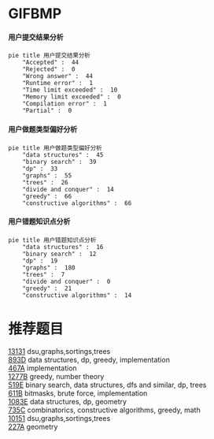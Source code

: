 # GIFBMP

<!-- tabs:start -->



#### **用户提交结果分析**

```mermaid
pie title 用户提交结果分析
    "Accepted" :  44
    "Rejected" :  0
    "Wrong answer" :  44
    "Runtime error" :  1
    "Time limit exceeded" :  10
    "Memory limit exceeded" :  0
    "Compilation error" :  1
    "Partial" :  0
```

#### **用户做题类型偏好分析**

```mermaid
pie title 用户做题类型偏好分析
    "data structures" :  45
    "binary search" :  39
    "dp" :  33
    "graphs" :  55
    "trees" :  26
    "divide and conquer" :  14
    "greedy" :  66
    "constructive algorithms" :  66
```
#### **用户错题知识点分析**

```mermaid
pie title 用户错题知识点分析
    "data structures" :  16
    "binary search" :  12
    "dp" :  19
    "graphs" :  180
    "trees" :  7
    "divide and conquer" :  0
    "greedy" :  21
    "constructive algorithms" :  14
```



<!-- tabs:end -->
# 推荐题目
[13131](https://codeforces.com/contest/1313/problem/1)		dsu,graphs,sortings,trees		  
[893D](https://codeforces.com/contest/893/problem/D)		data structures,
                        dp,
                        greedy,
                        implementation		  
[467A](https://codeforces.com/contest/467/problem/A)		implementation		  
[1277B](https://codeforces.com/contest/1277/problem/B)		greedy,
                        number theory		  
[519E](https://codeforces.com/contest/519/problem/E)		binary search,
                        data structures,
                        dfs and similar,
                        dp,
                        trees		  
[611B](https://codeforces.com/contest/611/problem/B)		bitmasks,
                        brute force,
                        implementation		  
[1083E](https://codeforces.com/contest/1083/problem/E)		data structures,
                        dp,
                        geometry		  
[735C](https://codeforces.com/contest/735/problem/C)		combinatorics,
                        constructive algorithms,
                        greedy,
                        math		  
[10151](https://codeforces.com/contest/1015/problem/1)		dsu,graphs,sortings,trees		  
[227A](https://codeforces.com/contest/227/problem/A)		geometry		  
